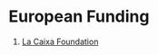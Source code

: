# European Funding

1. [La Caixa Foundation](https://finder-fellowships.lacaixafoundation.org/finder)